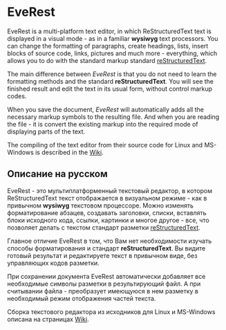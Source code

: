 # EveRest

EveRest is a multi-platform text editor, in which ReStructuredText text is displayed in a visual mode - as in a familiar **wysiwyg** text processors. You can change the formatting of paragraphs, create headings, lists, insert blocks of source code, links, pictures and much more - everything, which allows you to do with the standard markup standard [reStructuredText](https://en.wikipedia.org/wiki/ReStructuredText/).

The main difference between *EveRest* is that you do not need to learn the formatting methods and the standard **reStructuredText**. You will see the finished result and edit the text in its usual form, without control markup codes.

When you save the document, *EveRest* will automatically adds all the necessary markup symbols to the resulting file. And when you are reading the file - it is convert the existing markup into the required mode of displaying parts of the text.

The compiling of the text editor from their source code for Linux and MS-Windows is described in the [Wiki](https://github.com/bigov/everest/wiki/).

## Описание на русском

EveRest - это мультиплатформенный текстовый редактор, в котором ReStructuredText текст отображается в визуальном режиме - как в привычном **wysiwyg** текстовом процессоре. Можно изменять форматирование абзацев, создавать заголовки, списки, вставлять блоки исходного кода, ссылки, картинки и многое другое - все, что позволяет делать с текстом стандарт разметки [reStructuredText](https://en.wikipedia.org/wiki/ReStructuredText/).

Главное отличие EveRest в том, что Вам нет необходимости изучать способы форматирования и стандарт **reStructuredText**. Вы видите готовый результат и редактируете текст в привычном виде, без управляющих кодов разметки.

При сохранении документа EveRest автоматически добавляет все необходимые символы разметки в результирующий файл. А при считывании файла - преобразует имеющуюся в нем разметку в необходимый режим отображения частей текста.

Сборка текстового редактора из исходников для Linux и MS-Windows описана на страницах [Wiki](https://github.com/bigov/everest/wiki).
